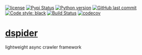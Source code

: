 [![license](https://img.shields.io/github/license/linw1995/dspider.svg)](https://github.com/linw1995/dspider/blob/master/LICENSE)
[![Pypi Status](https://img.shields.io/pypi/status/dspider.svg)](https://pypi.org/project/dspider)
[![Python version](https://img.shields.io/pypi/pyversions/dspider.svg)](https://pypi.org/project/dspider)
[![GitHub last commit](https://img.shields.io/github/last-commit/linw1995/dspider.svg)](https://github.com/linw1995/dspider)
[![Code style: black](https://img.shields.io/badge/code%20style-black-000000.svg)](https://github.com/ambv/black)
[![Build Status](https://travis-ci.org/linw1995/dspider.svg?branch=master)](https://travis-ci.org/linw1995/dspider)
[![codecov](https://codecov.io/gh/linw1995/dspider/branch/master/graph/badge.svg)](https://codecov.io/gh/linw1995/dspider)

# [dspider](https://github.com/linw1995/dspider)

lightweight async crawler framework
